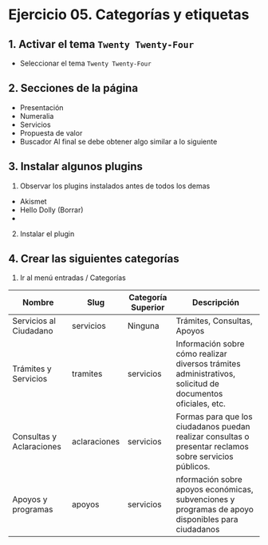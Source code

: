 # Ejercicio 05. Categorías y etiquetas

## 1. Activar el tema `Twenty Twenty-Four`
- Seleccionar el tema `Twenty Twenty-Four`

## 2. Secciones de la página
- Presentación
- Numeralia
- Servicios
- Propuesta de valor
- Buscador
Al final se debe obtener algo similar a lo siguiente

## 3. Instalar algunos plugins
1. Observar los plugins instalados antes de todos los demas
- Akismet
- Hello Dolly (Borrar)
- 

2. Instalar el plugin 


## 4. Crear las siguientes categorías

1. Ir al menú entradas / Categorías

| Nombre | Slug | Categoría Superior | Descripción |
|--|--|--|--|
Servicios al Ciudadano | servicios | Ninguna | Trámites, Consultas, Apoyos| 
Trámites y Servicios | tramites | servicios | Información sobre cómo realizar diversos trámites administrativos, solicitud de documentos oficiales, etc. | 
| Consultas y Aclaraciones | aclaraciones | servicios | Formas para que los ciudadanos puedan realizar consultas o presentar reclamos sobre servicios públicos. | 
| Apoyos y programas | apoyos | servicios | nformación sobre apoyos económicas, subvenciones y programas de apoyo disponibles para ciudadanos

<!--stackedit_data:
eyJoaXN0b3J5IjpbLTEyOTUyMzY4MjgsLTEzNzY1MzE2NjEsMT
gzNjY0NDAyMCwxOTA2MTE1MzRdfQ==
-->
